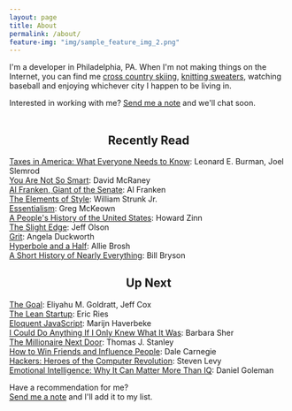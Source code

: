 ```yaml
---
layout: page
title: About
permalink: /about/
feature-img: "img/sample_feature_img_2.png"
---
```


I'm a developer in Philadelphia, PA. When I'm not making things on the Internet, you can find me <a href="/img/tim-city-of-lakes-loppet.jpg" target="_blank">cross country skiing</a>, <a href="https://www.flickr.com/photos/timothyschmidt/18182009812/" target="_blank">knitting sweaters</a>, watching baseball and enjoying whichever city I happen to be living in.

Interested in working with me? <a href="/contact">Send me a note</a> and we'll chat soon.
<br/><br/>

<h2 align="center">Recently Read</h2>
<a href="https://www.goodreads.com/book/show/13690307-taxes-in-america" targer="_blank">Taxes in America: What Everyone Needs to Know</a>: Leonard E. Burman, Joel Slemrod<br/>
<a href="http://www.goodreads.com/book/show/11709037-you-are-not-so-smart" target="_blank">You Are Not So Smart</a>: David McRaney<br/>
<a href="http://www.goodreads.com/book/show/31933250-al-franken-giant-of-the-senate" target="_blank">Al Franken, Giant of the Senate</a>: Al Franken<br/>
<a href="http://www.goodreads.com/book/show/33514.The_Elements_of_Style" target="_blank">The Elements of Style</a>: William Strunk Jr.<br/>
<a href="http://www.goodreads.com/book/show/18077875-essentialism" target="_bland">Essentialism</a>: Greg McKeown<br/>
<a href="http://www.goodreads.com/book/show/2767.A_People_s_History_of_the_United_States" target="_blank">A People's History of the United States</a>: Howard Zinn<br/>
<a href="http://www.goodreads.com/book/show/590652.The_Slight_Edge" target="_blank">The Slight Edge</a>: Jeff Olson<br/>
<a href="http://www.goodreads.com/book/show/27213329-grit" target="_blank">Grit</a>: Angela Duckworth<br/>
<a href="http://www.goodreads.com/book/show/17571564-hyperbole-and-a-half" target="_blank">Hyperbole and a Half</a>: Allie Brosh<br/>
<a href="http://www.goodreads.com/book/show/21.A_Short_History_of_Nearly_Everything" target="_blank">A Short History of Nearly Everything</a>: Bill Bryson<br/>


<h2 align="center">Up Next</h2>
<a href="https://www.goodreads.com/book/show/113934.The_Goal" target="_blank">The Goal</a>: Eliyahu M. Goldratt, Jeff Cox<br/>
<a href="https://www.goodreads.com/book/show/10127019-the-lean-startup" target="_blank">The Lean Startup</a>: Eric Ries<br/>
<a href="http://www.goodreads.com/book/show/8910666-eloquent-javascript" target="_blank">Eloquent JavaScript</a>: Marijn Haverbeke<br/>
<a href="http://www.goodreads.com/book/show/192832.I_Could_Do_Anything_If_I_Only_Knew_What_It_Was" target="_blank">I Could Do Anything If I Only Knew What It Was</a>: Barbara Sher<br/>
<a href="http://www.goodreads.com/book/show/998.The_Millionaire_Next_Door" target="_blank">The Millionaire Next Door</a>: Thomas J. Stanley<br/>
<a href="http://www.goodreads.com/book/show/4865.How_to_Win_Friends_and_Influence_People" target="_blank">How to Win Friends and Influence People</a>: Dale Carnegie<br/>
<a href="http://www.goodreads.com/book/show/56829.Hackers" target="_blank">Hackers: Heroes of the Computer Revolution</a>: Steven Levy<br/>
<a href="http://www.goodreads.com/book/show/26329.Emotional_Intelligence" target="_blank">Emotional Intelligence: Why It Can Matter More Than IQ</a>: Daniel Goleman

Have a recommendation for me? <br/>
<a href="/contact">Send me a note</a> and I'll add it to my list.

